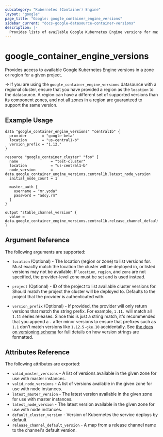 ```yaml
---
subcategory: "Kubernetes (Container) Engine"
layout: "google"
page_title: "Google: google_container_engine_versions"
sidebar_current: "docs-google-datasource-container-versions"
description: |-
  Provides lists of available Google Kubernetes Engine versions for masters and nodes.
---
```


# google\_container\_engine\_versions

Provides access to available Google Kubernetes Engine versions in a zone or region for a given project.

-> If you are using the `google_container_engine_versions` datasource with a
regional cluster, ensure that you have provided a region as the `location` to
the datasource. A region can have a different set of supported versions than
its component zones, and not all zones in a region are guaranteed to
support the same version.

## Example Usage

```hcl
data "google_container_engine_versions" "central1b" {
  provider       = "google-beta"
  location       = "us-central1-b"
  version_prefix = "1.12."
}

resource "google_container_cluster" "foo" {
  name               = "test-cluster"
  location           = "us-central1-b"
  node_version       = data.google_container_engine_versions.central1b.latest_node_version
  initial_node_count = 1

  master_auth {
    username = "mr.yoda"
    password = "adoy.rm"
  }
}

output "stable_channel_version" {
  value = data.google_container_engine_versions.central1b.release_channel_default_version["STABLE"]
}
```

## Argument Reference

The following arguments are supported:

* `location` (Optional) - The location (region or zone) to list versions for.
Must exactly match the location the cluster will be deployed in, or listed
versions may not be available. If `location`, `region`, and `zone` are not
specified, the provider-level zone must be set and is used instead.

* `project` (Optional) - ID of the project to list available cluster versions for. Should match the project the cluster will be deployed to.
  Defaults to the project that the provider is authenticated with.

* `version_prefix` (Optional) - If provided, the provider will only return versions
that match the string prefix. For example, `1.11.` will match all `1.11` series
releases. Since this is just a string match, it's recommended that you append a
`.` after minor versions to ensure that prefixes such as `1.1` don't match
versions like `1.12.5-gke.10` accidentally. See [the docs on versioning schema](https://cloud.google.com/kubernetes-engine/versioning-and-upgrades#versioning_scheme)
for full details on how version strings are formatted.

## Attributes Reference

The following attributes are exported:

* `valid_master_versions` - A list of versions available in the given zone for use with master instances.
* `valid_node_versions` - A list of versions available in the given zone for use with node instances.
* `latest_master_version` - The latest version available in the given zone for use with master instances.
* `latest_node_version` - The latest version available in the given zone for use with node instances.
* `default_cluster_version` - Version of Kubernetes the service deploys by default.
* `release_channel_default_version` - A map from a release channel name to the channel's default version.
